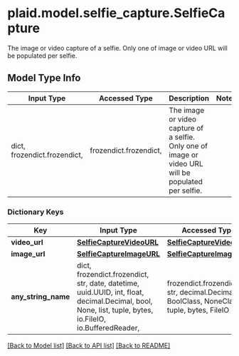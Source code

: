 # plaid.model.selfie_capture.SelfieCapture

The image or video capture of a selfie. Only one of image or video URL will be populated per selfie.

## Model Type Info
Input Type | Accessed Type | Description | Notes
------------ | ------------- | ------------- | -------------
dict, frozendict.frozendict,  | frozendict.frozendict,  | The image or video capture of a selfie. Only one of image or video URL will be populated per selfie. | 

### Dictionary Keys
Key | Input Type | Accessed Type | Description | Notes
------------ | ------------- | ------------- | ------------- | -------------
**video_url** | [**SelfieCaptureVideoURL**](SelfieCaptureVideoURL.md) | [**SelfieCaptureVideoURL**](SelfieCaptureVideoURL.md) |  | 
**image_url** | [**SelfieCaptureImageURL**](SelfieCaptureImageURL.md) | [**SelfieCaptureImageURL**](SelfieCaptureImageURL.md) |  | 
**any_string_name** | dict, frozendict.frozendict, str, date, datetime, uuid.UUID, int, float, decimal.Decimal, bool, None, list, tuple, bytes, io.FileIO, io.BufferedReader,  | frozendict.frozendict, str, decimal.Decimal, BoolClass, NoneClass, tuple, bytes, FileIO | any string name can be used but the value must be the correct type | [optional]

[[Back to Model list]](../../README.md#documentation-for-models) [[Back to API list]](../../README.md#documentation-for-api-endpoints) [[Back to README]](../../README.md)

